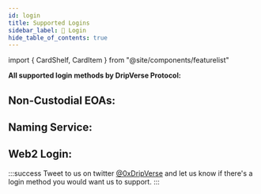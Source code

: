 ```yaml
---
id: login
title: Supported Logins
sidebar_label: 🔐 Login
hide_table_of_contents: true
---
```


import { CardShelf, CardItem } from "@site/components/featurelist"

**All supported login methods by DripVerse Protocol:**

## Non-Custodial EOAs:

<CardShelf>
    <CardItem image="https://i.imgur.com/mDt0Lpp.jpg" title="Metamask" />
    <CardItem image="https://wallet.dripverse.org/images/logo.svg" title="Drip Wallet" />
    <CardItem image="https://assets.dripverse.org/logos/walletconnect.png" title="Wallet Connect" />
</CardShelf>

## Naming Service:

<CardShelf>
    <CardItem image="https://cryptodailycdn.ams3.cdn.digitaloceanspaces.com/unstoppable-domains-podcasst.jpg" title="Unstoppable Domains" />
</CardShelf>

## Web2 Login:

<CardShelf>
    <CardItem image="https://e0.pxfuel.com/wallpapers/974/611/desktop-wallpaper-google-logo-black-background-dark-logo.jpg" title="Google" />
</CardShelf>

:::success
Tweet to us on twitter [@0xDripVerse](https://twitter.com/0xDripVerse) and let us know if there's a login method you would want us to support.
:::
